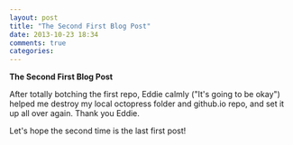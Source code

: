 ```yaml
---
layout: post
title: "The Second First Blog Post"
date: 2013-10-23 18:34
comments: true
categories: 
---
```

**The Second First Blog Post**

After totally botching the first repo, Eddie calmly ("It's going to be okay") helped me destroy my local octopress folder and github.io repo, and set it up all over again. Thank you Eddie. 

Let's hope the second time is the last first post!